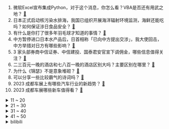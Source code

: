 1. 微软Excel宣布集成Python，对于这个消息，你怎么看？VBA是否还有用武之地？ [:link:](https://www.zhihu.com/question/618707918)
2. 日本正式启动核污染水排海，我国已组织开展海洋辐射环境监测，海鲜还能吃吗？如何保证涉日食品安全？ [:link:](https://www.zhihu.com/question/618895483)
3. 有什么是你打了很多年羽毛球才知道的事情？ [:link:](https://www.zhihu.com/question/460738658)
4. 中方暂停进口日本水产品后，日首相称「已向中方提出交涉」，我大使回击，中方举措对日方有哪些影响？ [:link:](https://www.zhihu.com/question/618985632)
5. 3 家头部券商中信证券、中信建投、国泰君安官宣下调佣金，哪些信息值得关注？ [:link:](https://www.zhihu.com/question/618949374)
6. 二三百元一晚的酒店和七八百一晚的酒店区别大吗？主要区别在哪里？ [:link:](https://www.zhihu.com/question/486503426)
7. 为什么《锦瑟》不是意象堆砌？ [:link:](https://www.zhihu.com/question/618918156)
8. 可以分享一些比较霸气的诗词吗？ [:link:](https://www.zhihu.com/question/618912310)
9. 2023 成都车展上有哪些汽车行业的新趋势？ [:link:](https://www.zhihu.com/question/618281580)
10. 2023 成都车展哪些新车值得看？ [:link:](https://www.zhihu.com/question/618281818)
<details>
<summary>11 ~ 20</summary>

11. 2023 年有哪些值得购买的国产车？ [:link:](https://www.zhihu.com/question/618282025)
12. 外交部回应「中方宣布全面暂停进口日本水产品有何科学依据」，哪些信息值得关注？ [:link:](https://www.zhihu.com/question/618939808)
13. 2023年想去成都看车展，有什么是不能错过的？ [:link:](https://www.zhihu.com/question/618281983)
14. 2023 成都车展上有哪些值得推荐的「宝藏车」？ [:link:](https://www.zhihu.com/question/618281885)
15. UFC292 比赛张伟丽战胜阿曼达·莱莫斯卫冕金腰带，如何评价她此次赛事中的表现？ [:link:](https://www.zhihu.com/question/618250850)
16. 研究称日本核污水排海后或将化作雨水洒遍全球，如何看待该研究？普通人该如何应对？ [:link:](https://www.zhihu.com/question/618907654)
17. 日本核污染水排海，海内外部分地区现「囤盐潮」，国内多地回应「食用盐充足，按需购买」，哪些信息值得注意？ [:link:](https://www.zhihu.com/question/618941813)
18. 2023 成都车展有哪些让你印象深刻的汽车技术或新科技？ [:link:](https://www.zhihu.com/question/618281933)
19. 遇到电信诈骗，被骗走了十几万，我该怎么办？ [:link:](https://www.zhihu.com/question/585063188)
20. 我是一个完全不打游戏的人，客观上我承认有很多游戏很棒，但是我是真的很想知道：游戏带给你的成长是什么？ [:link:](https://www.zhihu.com/question/618765536)
</details>
<details>
<summary>21 ~ 30</summary>

21. 瓦格纳称组织创始人普里戈任被「叛徒」所害在坠机事故中遇难， 白宫则暗指普京所为，哪些信息值得关注? [:link:](https://www.zhihu.com/question/618879909)
22. 阿根廷、埃及、埃塞俄比亚、伊朗、沙特阿拉伯、阿联酋获邀加入金砖国家合作机制，金砖国家扩员有怎样的意义？ [:link:](https://www.zhihu.com/question/618935027)
23. 长达 18 个月的战斗后，乌克兰的志愿兵不够了，具体情况如何，这对乌克兰局势有何影响？ [:link:](https://www.zhihu.com/question/618780980)
24. 华为 Mate60 发布会将在 9 月 12 号下午举行，你对此有何期待？ [:link:](https://www.zhihu.com/question/618530681)
25. 为什么猫咪总用「后脚」挠头，而不是用「前爪」挠头？ [:link:](https://www.zhihu.com/question/616797931)
26. 普里戈任在俄坠机遇难，10 人遗体已全部找到，包括瓦格纳几乎所有高层领导，有何影响？哪些信息值得关注？ [:link:](https://www.zhihu.com/question/618859857)
27. 《西游记》中四圣试禅心，孙悟空为啥不用法术捉弄捉弄四圣？ [:link:](https://www.zhihu.com/question/617355200)
28. 同事半个月后要被裁员了，知道这个事情，要不要私下通知他一下呢？ [:link:](https://www.zhihu.com/question/617833484)
29. 患者只是多问一句，为什么医生被质疑和反问特别生气？ [:link:](https://www.zhihu.com/question/618557035)
30. 如何通过改装拥有一辆属于自己的「显眼包座驾」？ [:link:](https://www.zhihu.com/question/618943005)
</details>
<details>
<summary>31 ~ 40</summary>

31. 一家视频公司能持续保持竞争力的本质是什么？ [:link:](https://www.zhihu.com/question/618785500)
32. 电动汽车市场如此火爆，为何还有那么多人钟情燃油车？ [:link:](https://www.zhihu.com/question/615758154)
33. 能跑4090显卡的最经济的配置大概多少钱？ [:link:](https://www.zhihu.com/question/618014534)
34. 越来越小型化，越来越便宜，中画幅相机是未来几年换机的首选吗？ [:link:](https://www.zhihu.com/question/617744297)
35. 中国有没有完整的神仙系统？ [:link:](https://www.zhihu.com/question/338161225)
36. 一到秋天皮肤就会特别干燥，你是如何缓解皮肤干燥的？ [:link:](https://www.zhihu.com/question/615983334)
37. 老子“为学者日益，为道者日损”是什么意思?为什么会“为道者日损”？ [:link:](https://www.zhihu.com/question/614438771)
38. 证监会表示「养老金、保险资金和银行理财资金等中长期资金加快发展权益投资正当其时」，释放了什么信号？ [:link:](https://www.zhihu.com/question/618989294)
39. 外交部就日本政府启动福岛核污染水排海发表谈话，日方强行排放核污染水极端自私不负责任，哪些信息值得关注？ [:link:](https://www.zhihu.com/question/618912354)
40. 感情状况为「两情相悦」的恋爱人群仅占七成，在爱情里付出更多的人过得怎么样？你能接受不喜欢但合适的人吗？ [:link:](https://www.zhihu.com/question/618392529)
</details>
<details>
<summary>41 ~ 50</summary>

41. 美国商务部长雷蒙多将于 8 月 27 日至 30 日访华，此行哪些信息值得关注？ [:link:](https://www.zhihu.com/question/618582226)
42. 今年是「枭龙」战机首飞 20 周年，大家觉得枭龙表现咋样？ [:link:](https://www.zhihu.com/question/618738986)
43. 有什么适合职场萌新上班代步的车？ [:link:](https://www.zhihu.com/question/617580196)
44. 电视剧《长相思》里，漫长岁月后，涂山璟会不会变成最初囚禁小夭的那只九尾狐狸呢，大家有什么想法？ [:link:](https://www.zhihu.com/question/618495355)
45. 回国被拘捕第一天，泰国前总理他信被紧急送医，对此如何评价？ [:link:](https://www.zhihu.com/question/618718182)
46. 美国公开杯半决赛，迈阿密国际点球大战击败辛辛那提晋级决赛，梅西两助攻坎帕纳两球，如何评价这场比赛？ [:link:](https://www.zhihu.com/question/618882930)
47. 暑假快要结束，2023年新生开学电脑有哪些推荐？ [:link:](https://www.zhihu.com/question/617711268)
48. 2023 年了，轻薄笔记本的性能跟一般笔记本差距还明显吗？ [:link:](https://www.zhihu.com/question/617648548)
49. 中了500万，你要做的第一件事是什么? [:link:](https://www.zhihu.com/question/614255223)
50. 如果相柳和小夭在一起，那涂山璟会变成意难平吗？ [:link:](https://www.zhihu.com/question/616572530)
</details><details>
<summary>bilibili</summary>

</details>